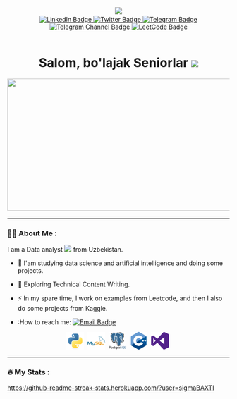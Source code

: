 <div id="header" align="center">
  <img src="https://media.giphy.com/media/M9gbBd9nbDrOTu1Mqx/giphy.gif" width="100"/>
</div>


<div id="badges" align="center">
  <a href="https://www.linkedin.com/in/baxtiyor-pardaboyev-381a0b304">
    <img src="https://img.shields.io/badge/LinkedIn-blue?style=for-the-badge&logo=linkedin&logoColor=white" alt="LinkedIn Badge"/>
  </a>
  <a href="https://twitter.com/Baxtiyor0098">
    <img src="https://img.shields.io/badge/Twitter-blue?style=for-the-badge&logo=twitter&logoColor=white" alt="Twitter Badge"/>
  </a>
  <a href="https://t.me/PardaboyevBaxtiyor">
    <img src="https://img.shields.io/badge/Telegram-blue?style=for-the-badge&logo=telegram&logoColor=white" alt="Telegram Badge"/>
  </a>
  <a href="https://t.me/DataScienceWizard">
    <img src="https://img.shields.io/badge/Telegram%20Channel-blue?style=for-the-badge&logo=telegram&logoColor=white" alt="Telegram Channel Badge"/>
  </a>
  <a href="https://leetcode.com/u/kelajak/">
    <img src="https://img.shields.io/badge/LeetCode-orange?style=for-the-badge&logo=leetcode&logoColor=white" alt="LeetCode Badge"/>
  </a>
</div>


<div id="badges" align="center">
  <img src="https://komarev.com/ghpvc/?username=sigmaBAXTI&style=flat-square&color=blue" alt=""/>

  <h1>
  Salom, bo'lajak Seniorlar
  <img src="https://media.giphy.com/media/hvRJCLFzcasrR4ia7z/giphy.gif" width="30px"/>
  </h1>
</div>


<div align="center">
  <img src="https://media.giphy.com/media/dWesBcTLavkZuG35MI/giphy.gif" width="600" height="300"/>
</div>


---

### :woman_technologist: About Me :
I am a Data analyst <img src="https://media.giphy.com/media/WUlplcMpOCEmTGBtBW/giphy.gif" width="30"> from Uzbekistan.
- :telescope: I'am studying data science and artificial intelligence and doing some projects.

- :seedling: Exploring Technical Content Writing.

- :zap: In my spare time, I work on examples from Leetcode, and then I also do some projects from Kaggle.

- :How to reach me:
[![Email Badge](https://img.shields.io/badge/-Email-red?style=flat&logo=Gmail&logoColor=white)](https://mail.google.com/mail/baxtiyorpardaboyev899@gmail.com)


<div align="center">
  <img src="https://github.com/devicons/devicon/blob/master/icons/python/python-original.svg" title="Python" alt="Python" width="40" height="40"/>&nbsp;
  <img src="https://github.com/devicons/devicon/blob/master/icons/mysql/mysql-original-wordmark.svg" title="MySQL" alt="MySQL" width="40" height="40"/>&nbsp;
  <img src="https://github.com/devicons/devicon/blob/master/icons/postgresql/postgresql-original-wordmark.svg" title="PostgreSQL" alt="PostgreSQL" width="40" height="40"/>&nbsp;
  <img src="https://github.com/devicons/devicon/blob/master/icons/cplusplus/cplusplus-original.svg" title="C++" alt="C++" width="40" height="40"/>&nbsp;
  <img src="https://github.com/devicons/devicon/blob/master/icons/visualstudio/visualstudio-plain.svg" title="Visual Studio" alt="Visual Studio" width="40" height="40"/>&nbsp;
</div>


---

### :fire: My Stats :
https://github-readme-streak-stats.herokuapp.com/?user=sigmaBAXTI
